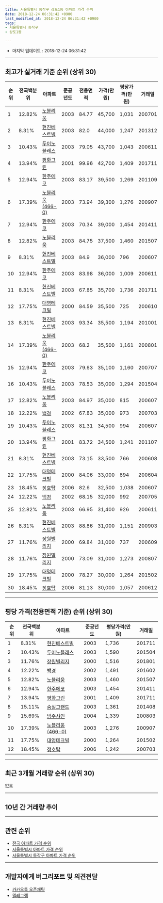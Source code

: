 ```yaml
---
title: 서울특별시 동작구 상도1동 아파트 가격 순위
date: 2018-12-24 06:31:42 +0900
last_modified_at: 2018-12-24 06:31:42 +0900
tags:
- 서울특별시 동작구
- 상도1동

---
```


* 마지막 업데이트 : 2018-12-24 06:31:42

---

## 최고가 실거래 기준 순위 (상위 30)


|순위|전국백분위|아파트|준공년도|전용면적|가격(만원)|평당가격(만원)|거래일|
|---|---|---|---|---|---|---|---|
|1|12.82%|[노블리움](https://search.naver.com/search.naver?query=%EC%84%9C%EC%9A%B8%ED%8A%B9%EB%B3%84%EC%8B%9C+%EB%8F%99%EC%9E%91%EA%B5%AC+%EC%83%81%EB%8F%841%EB%8F%99+%EB%85%B8%EB%B8%94%EB%A6%AC%EC%9B%80)|2003|84.77|45,700|1,031|200701|
|2|8.31%|[현진베스트빌](https://search.naver.com/search.naver?query=%EC%84%9C%EC%9A%B8%ED%8A%B9%EB%B3%84%EC%8B%9C+%EB%8F%99%EC%9E%91%EA%B5%AC+%EC%83%81%EB%8F%841%EB%8F%99+%ED%98%84%EC%A7%84%EB%B2%A0%EC%8A%A4%ED%8A%B8%EB%B9%8C)|2003|82.0|44,000|1,247|201312|
|3|10.43%|[두이노블레스](https://search.naver.com/search.naver?query=%EC%84%9C%EC%9A%B8%ED%8A%B9%EB%B3%84%EC%8B%9C+%EB%8F%99%EC%9E%91%EA%B5%AC+%EC%83%81%EB%8F%841%EB%8F%99+%EB%91%90%EC%9D%B4%EB%85%B8%EB%B8%94%EB%A0%88%EC%8A%A4)|2003|79.05|43,700|1,043|200611|
|4|13.94%|[평화그린](https://search.naver.com/search.naver?query=%EC%84%9C%EC%9A%B8%ED%8A%B9%EB%B3%84%EC%8B%9C+%EB%8F%99%EC%9E%91%EA%B5%AC+%EC%83%81%EB%8F%841%EB%8F%99+%ED%8F%89%ED%99%94%EA%B7%B8%EB%A6%B0)|2001|99.96|42,700|1,409|201711|
|5|12.94%|[한주에코](https://search.naver.com/search.naver?query=%EC%84%9C%EC%9A%B8%ED%8A%B9%EB%B3%84%EC%8B%9C+%EB%8F%99%EC%9E%91%EA%B5%AC+%EC%83%81%EB%8F%841%EB%8F%99+%ED%95%9C%EC%A3%BC%EC%97%90%EC%BD%94)|2003|83.17|39,500|1,269|201109|
|6|17.39%|[노블리움(466-0)](https://search.naver.com/search.naver?query=%EC%84%9C%EC%9A%B8%ED%8A%B9%EB%B3%84%EC%8B%9C+%EB%8F%99%EC%9E%91%EA%B5%AC+%EC%83%81%EB%8F%841%EB%8F%99+%EB%85%B8%EB%B8%94%EB%A6%AC%EC%9B%80%28466-0%29)|2003|73.94|39,300|1,276|200907|
|7|12.94%|[한주에코](https://search.naver.com/search.naver?query=%EC%84%9C%EC%9A%B8%ED%8A%B9%EB%B3%84%EC%8B%9C+%EB%8F%99%EC%9E%91%EA%B5%AC+%EC%83%81%EB%8F%841%EB%8F%99+%ED%95%9C%EC%A3%BC%EC%97%90%EC%BD%94)|2003|70.34|39,000|1,454|201411|
|8|12.82%|[노블리움](https://search.naver.com/search.naver?query=%EC%84%9C%EC%9A%B8%ED%8A%B9%EB%B3%84%EC%8B%9C+%EB%8F%99%EC%9E%91%EA%B5%AC+%EC%83%81%EB%8F%841%EB%8F%99+%EB%85%B8%EB%B8%94%EB%A6%AC%EC%9B%80)|2003|84.75|37,500|1,460|201507|
|9|8.31%|[현진베스트빌](https://search.naver.com/search.naver?query=%EC%84%9C%EC%9A%B8%ED%8A%B9%EB%B3%84%EC%8B%9C+%EB%8F%99%EC%9E%91%EA%B5%AC+%EC%83%81%EB%8F%841%EB%8F%99+%ED%98%84%EC%A7%84%EB%B2%A0%EC%8A%A4%ED%8A%B8%EB%B9%8C)|2003|84.9|36,000|796|200607|
|10|12.94%|[한주에코](https://search.naver.com/search.naver?query=%EC%84%9C%EC%9A%B8%ED%8A%B9%EB%B3%84%EC%8B%9C+%EB%8F%99%EC%9E%91%EA%B5%AC+%EC%83%81%EB%8F%841%EB%8F%99+%ED%95%9C%EC%A3%BC%EC%97%90%EC%BD%94)|2003|83.98|36,000|1,009|200611|
|11|8.31%|[현진베스트빌](https://search.naver.com/search.naver?query=%EC%84%9C%EC%9A%B8%ED%8A%B9%EB%B3%84%EC%8B%9C+%EB%8F%99%EC%9E%91%EA%B5%AC+%EC%83%81%EB%8F%841%EB%8F%99+%ED%98%84%EC%A7%84%EB%B2%A0%EC%8A%A4%ED%8A%B8%EB%B9%8C)|2003|67.85|35,700|1,736|201711|
|12|17.75%|[대영테크빌](https://search.naver.com/search.naver?query=%EC%84%9C%EC%9A%B8%ED%8A%B9%EB%B3%84%EC%8B%9C+%EB%8F%99%EC%9E%91%EA%B5%AC+%EC%83%81%EB%8F%841%EB%8F%99+%EB%8C%80%EC%98%81%ED%85%8C%ED%81%AC%EB%B9%8C)|2000|84.59|35,500|725|200610|
|13|8.31%|[현진베스트빌](https://search.naver.com/search.naver?query=%EC%84%9C%EC%9A%B8%ED%8A%B9%EB%B3%84%EC%8B%9C+%EB%8F%99%EC%9E%91%EA%B5%AC+%EC%83%81%EB%8F%841%EB%8F%99+%ED%98%84%EC%A7%84%EB%B2%A0%EC%8A%A4%ED%8A%B8%EB%B9%8C)|2003|93.34|35,500|1,194|201001|
|14|17.39%|[노블리움(466-0)](https://search.naver.com/search.naver?query=%EC%84%9C%EC%9A%B8%ED%8A%B9%EB%B3%84%EC%8B%9C+%EB%8F%99%EC%9E%91%EA%B5%AC+%EC%83%81%EB%8F%841%EB%8F%99+%EB%85%B8%EB%B8%94%EB%A6%AC%EC%9B%80%28466-0%29)|2003|68.2|35,500|1,161|200801|
|15|12.94%|[한주에코](https://search.naver.com/search.naver?query=%EC%84%9C%EC%9A%B8%ED%8A%B9%EB%B3%84%EC%8B%9C+%EB%8F%99%EC%9E%91%EA%B5%AC+%EC%83%81%EB%8F%841%EB%8F%99+%ED%95%9C%EC%A3%BC%EC%97%90%EC%BD%94)|2003|79.63|35,100|1,160|200707|
|16|10.43%|[두이노블레스](https://search.naver.com/search.naver?query=%EC%84%9C%EC%9A%B8%ED%8A%B9%EB%B3%84%EC%8B%9C+%EB%8F%99%EC%9E%91%EA%B5%AC+%EC%83%81%EB%8F%841%EB%8F%99+%EB%91%90%EC%9D%B4%EB%85%B8%EB%B8%94%EB%A0%88%EC%8A%A4)|2003|78.53|35,000|1,294|201504|
|17|12.82%|[노블리움](https://search.naver.com/search.naver?query=%EC%84%9C%EC%9A%B8%ED%8A%B9%EB%B3%84%EC%8B%9C+%EB%8F%99%EC%9E%91%EA%B5%AC+%EC%83%81%EB%8F%841%EB%8F%99+%EB%85%B8%EB%B8%94%EB%A6%AC%EC%9B%80)|2003|84.97|35,000|815|200607|
|18|12.22%|[백경](https://search.naver.com/search.naver?query=%EC%84%9C%EC%9A%B8%ED%8A%B9%EB%B3%84%EC%8B%9C+%EB%8F%99%EC%9E%91%EA%B5%AC+%EC%83%81%EB%8F%841%EB%8F%99+%EB%B0%B1%EA%B2%BD)|2002|67.83|35,000|973|200703|
|19|10.43%|[두이노블레스](https://search.naver.com/search.naver?query=%EC%84%9C%EC%9A%B8%ED%8A%B9%EB%B3%84%EC%8B%9C+%EB%8F%99%EC%9E%91%EA%B5%AC+%EC%83%81%EB%8F%841%EB%8F%99+%EB%91%90%EC%9D%B4%EB%85%B8%EB%B8%94%EB%A0%88%EC%8A%A4)|2003|81.31|34,500|994|200607|
|20|13.94%|[평화그린](https://search.naver.com/search.naver?query=%EC%84%9C%EC%9A%B8%ED%8A%B9%EB%B3%84%EC%8B%9C+%EB%8F%99%EC%9E%91%EA%B5%AC+%EC%83%81%EB%8F%841%EB%8F%99+%ED%8F%89%ED%99%94%EA%B7%B8%EB%A6%B0)|2001|83.72|34,500|1,241|201107|
|21|8.31%|[현진베스트빌](https://search.naver.com/search.naver?query=%EC%84%9C%EC%9A%B8%ED%8A%B9%EB%B3%84%EC%8B%9C+%EB%8F%99%EC%9E%91%EA%B5%AC+%EC%83%81%EB%8F%841%EB%8F%99+%ED%98%84%EC%A7%84%EB%B2%A0%EC%8A%A4%ED%8A%B8%EB%B9%8C)|2003|73.15|33,500|766|200608|
|22|17.75%|[대영테크빌](https://search.naver.com/search.naver?query=%EC%84%9C%EC%9A%B8%ED%8A%B9%EB%B3%84%EC%8B%9C+%EB%8F%99%EC%9E%91%EA%B5%AC+%EC%83%81%EB%8F%841%EB%8F%99+%EB%8C%80%EC%98%81%ED%85%8C%ED%81%AC%EB%B9%8C)|2000|84.06|33,000|694|200604|
|23|18.45%|[정호탑](https://search.naver.com/search.naver?query=%EC%84%9C%EC%9A%B8%ED%8A%B9%EB%B3%84%EC%8B%9C+%EB%8F%99%EC%9E%91%EA%B5%AC+%EC%83%81%EB%8F%841%EB%8F%99+%EC%A0%95%ED%98%B8%ED%83%91)|2006|82.6|32,500|1,038|200607|
|24|12.22%|[백경](https://search.naver.com/search.naver?query=%EC%84%9C%EC%9A%B8%ED%8A%B9%EB%B3%84%EC%8B%9C+%EB%8F%99%EC%9E%91%EA%B5%AC+%EC%83%81%EB%8F%841%EB%8F%99+%EB%B0%B1%EA%B2%BD)|2002|68.15|32,000|992|200705|
|25|12.82%|[노블리움](https://search.naver.com/search.naver?query=%EC%84%9C%EC%9A%B8%ED%8A%B9%EB%B3%84%EC%8B%9C+%EB%8F%99%EC%9E%91%EA%B5%AC+%EC%83%81%EB%8F%841%EB%8F%99+%EB%85%B8%EB%B8%94%EB%A6%AC%EC%9B%80)|2003|66.95|31,400|926|200611|
|26|8.31%|[현진베스트빌](https://search.naver.com/search.naver?query=%EC%84%9C%EC%9A%B8%ED%8A%B9%EB%B3%84%EC%8B%9C+%EB%8F%99%EC%9E%91%EA%B5%AC+%EC%83%81%EB%8F%841%EB%8F%99+%ED%98%84%EC%A7%84%EB%B2%A0%EC%8A%A4%ED%8A%B8%EB%B9%8C)|2003|88.86|31,000|1,151|200903|
|27|11.76%|[장원빌리지](https://search.naver.com/search.naver?query=%EC%84%9C%EC%9A%B8%ED%8A%B9%EB%B3%84%EC%8B%9C+%EB%8F%99%EC%9E%91%EA%B5%AC+%EC%83%81%EB%8F%841%EB%8F%99+%EC%9E%A5%EC%9B%90%EB%B9%8C%EB%A6%AC%EC%A7%80)|2000|69.84|31,000|737|200609|
|28|11.76%|[장원빌리지](https://search.naver.com/search.naver?query=%EC%84%9C%EC%9A%B8%ED%8A%B9%EB%B3%84%EC%8B%9C+%EB%8F%99%EC%9E%91%EA%B5%AC+%EC%83%81%EB%8F%841%EB%8F%99+%EC%9E%A5%EC%9B%90%EB%B9%8C%EB%A6%AC%EC%A7%80)|2000|73.09|31,000|1,273|200807|
|29|17.75%|[대영테크빌](https://search.naver.com/search.naver?query=%EC%84%9C%EC%9A%B8%ED%8A%B9%EB%B3%84%EC%8B%9C+%EB%8F%99%EC%9E%91%EA%B5%AC+%EC%83%81%EB%8F%841%EB%8F%99+%EB%8C%80%EC%98%81%ED%85%8C%ED%81%AC%EB%B9%8C)|2000|78.27|30,000|1,264|201502|
|30|18.45%|[정호탑](https://search.naver.com/search.naver?query=%EC%84%9C%EC%9A%B8%ED%8A%B9%EB%B3%84%EC%8B%9C+%EB%8F%99%EC%9E%91%EA%B5%AC+%EC%83%81%EB%8F%841%EB%8F%99+%EC%A0%95%ED%98%B8%ED%83%91)|2006|81.13|30,000|1,057|200612|


---

## 평당 가격(전용면적 기준) 순위 (상위 30)


|순위|전국백분위|아파트|준공년도|평당가격(만원)|거래일|
|---|---|---|---|---|---|
|1|8.31%|[현진베스트빌](https://search.naver.com/search.naver?query=%EC%84%9C%EC%9A%B8%ED%8A%B9%EB%B3%84%EC%8B%9C+%EB%8F%99%EC%9E%91%EA%B5%AC+%EC%83%81%EB%8F%841%EB%8F%99+%ED%98%84%EC%A7%84%EB%B2%A0%EC%8A%A4%ED%8A%B8%EB%B9%8C)|2003|1,736|201711|
|2|10.43%|[두이노블레스](https://search.naver.com/search.naver?query=%EC%84%9C%EC%9A%B8%ED%8A%B9%EB%B3%84%EC%8B%9C+%EB%8F%99%EC%9E%91%EA%B5%AC+%EC%83%81%EB%8F%841%EB%8F%99+%EB%91%90%EC%9D%B4%EB%85%B8%EB%B8%94%EB%A0%88%EC%8A%A4)|2003|1,590|201504|
|3|11.76%|[장원빌리지](https://search.naver.com/search.naver?query=%EC%84%9C%EC%9A%B8%ED%8A%B9%EB%B3%84%EC%8B%9C+%EB%8F%99%EC%9E%91%EA%B5%AC+%EC%83%81%EB%8F%841%EB%8F%99+%EC%9E%A5%EC%9B%90%EB%B9%8C%EB%A6%AC%EC%A7%80)|2000|1,516|201801|
|4|12.22%|[백경](https://search.naver.com/search.naver?query=%EC%84%9C%EC%9A%B8%ED%8A%B9%EB%B3%84%EC%8B%9C+%EB%8F%99%EC%9E%91%EA%B5%AC+%EC%83%81%EB%8F%841%EB%8F%99+%EB%B0%B1%EA%B2%BD)|2002|1,491|201602|
|5|12.82%|[노블리움](https://search.naver.com/search.naver?query=%EC%84%9C%EC%9A%B8%ED%8A%B9%EB%B3%84%EC%8B%9C+%EB%8F%99%EC%9E%91%EA%B5%AC+%EC%83%81%EB%8F%841%EB%8F%99+%EB%85%B8%EB%B8%94%EB%A6%AC%EC%9B%80)|2003|1,460|201507|
|6|12.94%|[한주에코](https://search.naver.com/search.naver?query=%EC%84%9C%EC%9A%B8%ED%8A%B9%EB%B3%84%EC%8B%9C+%EB%8F%99%EC%9E%91%EA%B5%AC+%EC%83%81%EB%8F%841%EB%8F%99+%ED%95%9C%EC%A3%BC%EC%97%90%EC%BD%94)|2003|1,454|201411|
|7|13.94%|[평화그린](https://search.naver.com/search.naver?query=%EC%84%9C%EC%9A%B8%ED%8A%B9%EB%B3%84%EC%8B%9C+%EB%8F%99%EC%9E%91%EA%B5%AC+%EC%83%81%EB%8F%841%EB%8F%99+%ED%8F%89%ED%99%94%EA%B7%B8%EB%A6%B0)|2001|1,409|201711|
|8|15.11%|[숭실그랜드](https://search.naver.com/search.naver?query=%EC%84%9C%EC%9A%B8%ED%8A%B9%EB%B3%84%EC%8B%9C+%EB%8F%99%EC%9E%91%EA%B5%AC+%EC%83%81%EB%8F%841%EB%8F%99+%EC%88%AD%EC%8B%A4%EA%B7%B8%EB%9E%9C%EB%93%9C)|2003|1,361|201408|
|9|15.69%|[방주샤인](https://search.naver.com/search.naver?query=%EC%84%9C%EC%9A%B8%ED%8A%B9%EB%B3%84%EC%8B%9C+%EB%8F%99%EC%9E%91%EA%B5%AC+%EC%83%81%EB%8F%841%EB%8F%99+%EB%B0%A9%EC%A3%BC%EC%83%A4%EC%9D%B8)|2004|1,339|200803|
|10|17.39%|[노블리움(466-0)](https://search.naver.com/search.naver?query=%EC%84%9C%EC%9A%B8%ED%8A%B9%EB%B3%84%EC%8B%9C+%EB%8F%99%EC%9E%91%EA%B5%AC+%EC%83%81%EB%8F%841%EB%8F%99+%EB%85%B8%EB%B8%94%EB%A6%AC%EC%9B%80%28466-0%29)|2003|1,276|200907|
|11|17.75%|[대영테크빌](https://search.naver.com/search.naver?query=%EC%84%9C%EC%9A%B8%ED%8A%B9%EB%B3%84%EC%8B%9C+%EB%8F%99%EC%9E%91%EA%B5%AC+%EC%83%81%EB%8F%841%EB%8F%99+%EB%8C%80%EC%98%81%ED%85%8C%ED%81%AC%EB%B9%8C)|2000|1,264|201502|
|12|18.45%|[정호탑](https://search.naver.com/search.naver?query=%EC%84%9C%EC%9A%B8%ED%8A%B9%EB%B3%84%EC%8B%9C+%EB%8F%99%EC%9E%91%EA%B5%AC+%EC%83%81%EB%8F%841%EB%8F%99+%EC%A0%95%ED%98%B8%ED%83%91)|2006|1,242|200703|


---

## 최근 3개월 거래량 순위 (상위 30)

없음

---

## 10년 간 거래량 추이


<div style="width:100%;">
    <canvas id="deal_progress" height="250"></canvas>
</div>

<script>
new Chart(document.getElementById("deal_progress"), {
    type: 'line',
    data: {
        labels: ['200812','200901','200902','200903','200904','200905','200906','200907','200908','200909','200910','200911','200912','201001','201002','201003','201004','201005','201006','201007','201008','201009','201010','201011','201012','201101','201102','201103','201104','201105','201106','201107','201108','201109','201110','201111','201112','201201','201202','201203','201204','201205','201206','201207','201208','201209','201210','201211','201212','201301','201302','201303','201304','201305','201306','201307','201308','201309','201310','201311','201312','201401','201402','201403','201404','201405','201406','201407','201408','201409','201410','201411','201412','201501','201502','201503','201504','201505','201506','201507','201508','201509','201510','201511','201512','201601','201602','201603','201604','201605','201606','201607','201608','201609','201610','201611','201612','201701','201702','201703','201704','201705','201706','201707','201708','201709','201710','201711','201712','201801','201802','201803','201804','201805','201806','201807','201808','201809','201810','201811','201812'],
        datasets: [{
            label: '실거래 수',
            pointRadius: 1,
            data: [0, 1, 0, 1, 2, 0, 0, 2, 3, 0, 0, 0, 0, 2, 0, 1, 0, 0, 0, 0, 0, 0, 0, 0, 0, 0, 1, 0, 1, 0, 0, 2, 1, 2, 1, 0, 1, 1, 0, 0, 0, 1, 1, 0, 0, 1, 1, 0, 0, 1, 0, 1, 1, 1, 0, 0, 0, 0, 0, 1, 1, 1, 0, 0, 0, 1, 0, 0, 1, 0, 1, 1, 0, 2, 2, 3, 4, 2, 2, 3, 1, 3, 3, 1, 1, 0, 1, 3, 1, 1, 0, 1, 0, 1, 0, 0, 1, 0, 0, 2, 1, 0, 1, 1, 0, 2, 1, 3, 0, 1, 0, 1, 1, 1, 2, 1, 4, 1, 0, 0, 0],
            borderColor: "rgba(255, 201, 14, 1)",
            backgroundColor: "rgba(255, 201, 14, 0.5)",
            fill: true,
        }]
    },
    options: {
        responsive: true,
        title: {
            display: true,
            text: '10년간 거래량 추이'
        },
        tooltips: {
            mode: 'index',
            intersect: false,
        },
        hover: {
            mode: 'nearest',
            intersect: true
        },
        scales: {
            xAxes: [{
                display: true,
                scaleLabel: {
                    display: true,
                    labelString: '년/월'
                }
            }],
            yAxes: [{
                display: true,
                ticks: {
                    suggestedMin: 0,
                },
                scaleLabel: {
                    display: true,
                    labelString: '실거래 수'
                }
            }]
        }
    }
});

</script>


---

## 관련 순위

- [전국 아파트 가격 순위](https://inasie.github.io/apt-ranking/전국)
- [서울특별시 아파트 가격 순위](https://inasie.github.io/apt-ranking/서울특별시)
- [서울특별시 동작구 아파트 가격 순위](https://inasie.github.io/apt-ranking/서울특별시-동작구)


---

## 개발자에게 버그리포트 및 의견전달

- [카카오톡 오픈채팅](https://open.kakao.com/o/gLJUAP4)
- [텔레그램](https://t.me/inasie)

